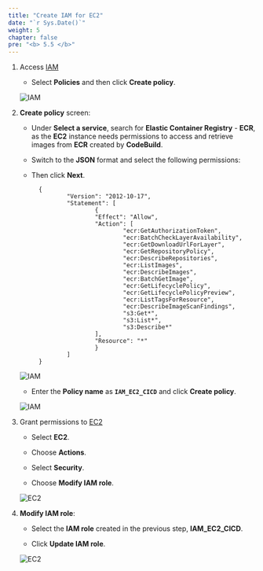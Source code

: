 ```yaml
---
title: "Create IAM for EC2"
date: "`r Sys.Date()`"
weight: 5
chapter: false
pre: "<b> 5.5 </b>"
---
```


1. Access [IAM](https://us-east-1.console.aws.amazon.com/iam/home?region=ap-southeast-1#/home)

    - Select **Policies** and then click **Create policy**.

    ![IAM](/aws-fcj-workshop-001/-workshop-001/-workshop-001/-workshop-001/4-EC2/20.png)

2. **Create policy** screen:

    - Under **Select a service**, search for **Elastic Container Registry** - **ECR**, as the **EC2** instance needs permissions to access and retrieve images from **ECR** created by **CodeBuild**.

    - Switch to the **JSON** format and select the following permissions:

    - Then click **Next**.

            {
                    "Version": "2012-10-17",
                    "Statement": [
                            {
                            "Effect": "Allow",
                            "Action": [
                                    "ecr:GetAuthorizationToken",
                                    "ecr:BatchCheckLayerAvailability",
                                    "ecr:GetDownloadUrlForLayer",
                                    "ecr:GetRepositoryPolicy",
                                    "ecr:DescribeRepositories",
                                    "ecr:ListImages",
                                    "ecr:DescribeImages",
                                    "ecr:BatchGetImage",
                                    "ecr:GetLifecyclePolicy",
                                    "ecr:GetLifecyclePolicyPreview",
                                    "ecr:ListTagsForResource",
                                    "ecr:DescribeImageScanFindings",
                                    "s3:Get*",
                                    "s3:List*",
                                    "s3:Describe*"
                            ],
                            "Resource": "*"
                            }
                    ]
            }

    ![IAM](/aws-fcj-workshop-001/-workshop-001/-workshop-001/-workshop-001/4-EC2/22.png)

    - Enter the **Policy name** as **```IAM_EC2_CICD```** and click **Create policy**.

    ![IAM](/aws-fcj-workshop-001/-workshop-001/-workshop-001/-workshop-001/4-EC2/23.png)

3. Grant permissions to [EC2](https://ap-southeast-1.console.aws.amazon.com/ec2/home?region=ap-southeast-1#Instances:v=3;$case=tags:true%5C,client:false;$regex=tags:false%5C,client:false)

    - Select **EC2**.

    - Choose **Actions**.

    - Select **Security**.

    - Choose **Modify IAM role**.

    ![EC2](/aws-fcj-workshop-001/-workshop-001/-workshop-001/-workshop-001/4-EC2/24.png)

4. **Modify IAM role**:

    - Select the **IAM role** created in the previous step, **IAM_EC2_CICD**.

    - Click **Update IAM role**.

    ![EC2](/aws-fcj-workshop-001/-workshop-001/-workshop-001/-workshop-001/4-EC2/25.png)

